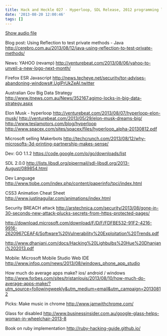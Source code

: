 ```yaml
---
title: Hack and Heckle 027 - Hyperloop, SDL Release, 2012 programming language survey
date: '2013-08-20 12:00:46'
tags: []
---
```


<a href="https://drive.google.com/open?id=0B3KFoVQ01nUJY0lSQlNxNDFhTGs">Show audio file</a>


Blog post:
Using Reflection to test private methods - Java
http://cerebro.com.au/2013/08/12/java-using-reflection-to-test-private-methods/

News:
 YAHOO (revamp)
http://venturebeat.com/2013/08/06/yahoo-to-unveil-a-new-logo-next-month/

Firefox ESR Javascript
http://news.techeye.net/security/tor-advises-abandoning-windows#.UgIPrUkZeAI.twitter

Australian Gov Big Data Strategy
http://www.itnews.com.au/News/352167,agimo-locks-in-big-data-strategy.aspx

Elon Musk - hyperloop
http://venturebeat.com/2013/08/07/hyperloop-elon-musk/
http://venturebeat.com/2013/05/29/elon-musk-dreams-big/
http://www.teslamotors.com/blog/hyperloop
http://www.spacex.com/sites/spacex/files/hyperloop_alpha-20130812.pdf

Microsoft selling Makerbots
http://techcrunch.com/2013/08/12/why-microsofts-3d-printing-partnership-makes-sense/

Dev:
GO 1.1.2
https://code.google.com/p/go/downloads/list

SDL 2.0.0
http://lists.libsdl.org/pipermail/sdl-libsdl.org/2013-August/089854.html

Dev Language
http://www.tiobe.com/index.php/content/paperinfo/tpci/index.html

CSS3 Animation Cheat Sheet
http://www.justinaguilar.com/animations/index.html


Security
BREACH attack
http://arstechnica.com/security/2013/08/gone-in-30-seconds-new-attack-plucks-secrets-from-https-protected-pages/

http://download.microsoft.com/download/F/D/F/FDFBE532-91F2-4216-9916-2620967CEAF4/Software%20Vulnerability%20Exploitation%20Trends.pdf

http://www.dhanjani.com/docs/Hacking%20Lighbulbs%20Hue%20Dhanjani%202013.pdf

Mobile:
Microsoft Mobile Studio Web IDE
http://www.infoq.com/news/2013/08/windows_phone_app_studio

How much do average apps make? ios/ android / windows
http://www.forbes.com/sites/tristanlouis/2013/08/10/how-much-do-average-apps-make/?utm_source=followingweekly&utm_medium=email&utm_campaign=20130812


Picks:
Make music in chrome
http://www.jamwithchrome.com/

Glass for disabled
http://www.businessinsider.com.au/google-glass-helps-woman-in-wheelchair-2013-8

Book on ruby implementation
http://ruby-hacking-guide.github.io/



